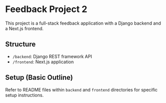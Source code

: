 # Feedback Project 2

This project is a full-stack feedback application with a Django backend and a Next.js frontend.

## Structure

- `/backend`: Django REST framework API
- `/frontend`: Next.js application

## Setup (Basic Outline)

Refer to README files within `backend` and `frontend` directories for specific setup instructions.
